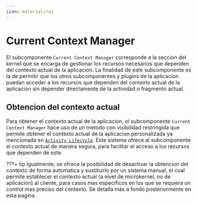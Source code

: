 ```yaml
---
icon: material/nut
---
```


# Current Context Manager

El subcomponente `Current Context Manager` corresponde a la seccion del kernel que se encarga de gestionar los recursos
necesarios que dependen del contexto actual de la aplicacion. La finalidad de este subcomponente es la de permitir que
los otros subcomponentes y plugins de la aplicacion puedan acceder a los recursos que dependen del contexto actual de la
aplicacion sin depender directamente de la actividad o fragmento actual.

## Obtencion del contexto actual

Para obtener el contexto actual de la aplicacion, el subcomponente `Current Context Manager` hace uso de un metodo con
visibilidad restringida que permite obtener el contexto actual de la aplicacion personalizada ya mencionada en [`Activity Lifecycle`](../activity_lifecycle).
Este sistema ofrece al subcomponente el contexto actual de manera segura, para facilitar el acceso a los recursos que
dependen de este.

???+ tip
    Igualmente, se ofrece la posibilidad de desactivar la obtencion del contexto de forma automatica y sustituirlo por un
    sistema manual, el cual permite establecer el contexto actual (a nivel de microkernel, no de aplicacion) al cliente, para
    casos mas especificos en los que se requiera un control mas preciso del contexto. Se detalla más a fondo posteriormente
    en esta pagina.




[//]: # (todo introduccion del manejador de contexto)

[//]: # (todo seguir con la estructura del manejador de contexto)
